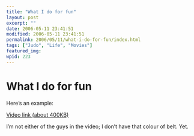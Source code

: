 ```yaml
---
title: "What I do for fun"
layout: post
excerpt: ""
date: 2006-05-11 23:41:51
modified: 2006-05-11 23:41:51
permalink: 2006/05/11/what-i-do-for-fun/index.html
tags: ["Judo", "Life", "Movies"]
featured_img: 
wpid: 223
---
```


# What I do for fun

Here’s an example:

[Video link (about 400KB)](http://www.brandonjudokan.org/2006/05/10/video-of-carlos-sasae-entry/)

I’m not either of the guys in the video; I don’t have that colour of belt. Yet.